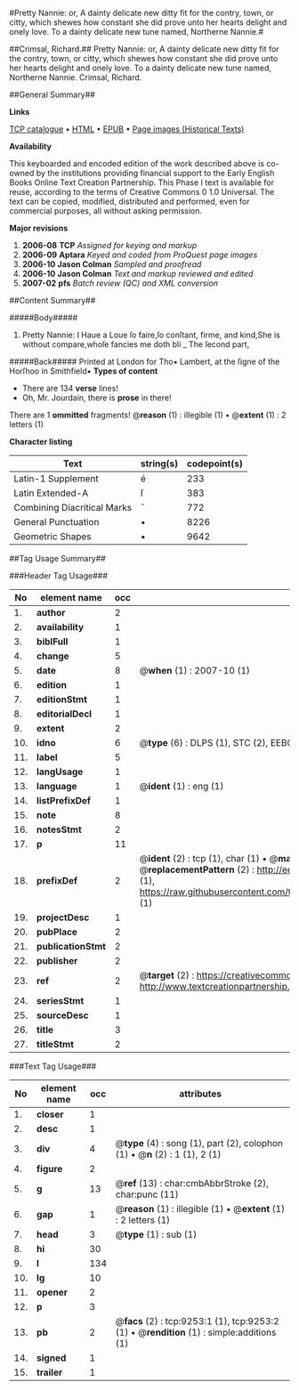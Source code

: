 #Pretty Nannie: or, A dainty delicate new ditty fit for the contry, town, or citty, which shewes how constant she did prove unto her hearts delight and onely love. To a dainty delicate new tune named, Northerne Nannie.#

##Crimsal, Richard.##
Pretty Nannie: or, A dainty delicate new ditty fit for the contry, town, or citty, which shewes how constant she did prove unto her hearts delight and onely love. To a dainty delicate new tune named, Northerne Nannie.
Crimsal, Richard.

##General Summary##

**Links**

[TCP catalogue](http://www.ota.ox.ac.uk/tcp/)  • 
[HTML](http://tei.it.ox.ac.uk/tcp/Texts-HTML/free/A19/A19013.html)  • 
[EPUB](http://tei.it.ox.ac.uk/tcp/Texts-EPUB/free/A19/A19013.epub) • 
[Page images (Historical Texts)](https://data.historicaltexts.jisc.ac.uk/view?pubId=eebo-99844442e&pageId=eebo-99844442e-9253-1)

**Availability**

This keyboarded and encoded edition of the
	       work described above is co-owned by the institutions
	       providing financial support to the Early English Books
	       Online Text Creation Partnership. This Phase I text is
	       available for reuse, according to the terms of Creative
	       Commons 0 1.0 Universal. The text can be copied,
	       modified, distributed and performed, even for
	       commercial purposes, all without asking permission.

**Major revisions**

1. __2006-08__ __TCP__ *Assigned for keying and markup*
1. __2006-09__ __Aptara__ *Keyed and coded from ProQuest page images*
1. __2006-10__ __Jason Colman__ *Sampled and proofread*
1. __2006-10__ __Jason Colman__ *Text and markup reviewed and edited*
1. __2007-02__ __pfs__ *Batch review (QC) and XML conversion*

##Content Summary##

#####Body#####

1. Pretty Nannie:
I Haue a Loue ſo faire,ſo conſtant, firme, and kind,She is without compare,whoſe fancies me doth bli
    _ The ſecond part,

#####Back#####
Printed at London for Tho▪ Lambert, at the ſigne of the Horſhoo in Smithfield▪
**Types of content**

  * There are 134 **verse** lines!
  * Oh, Mr. Jourdain, there is **prose** in there!

There are 1 **ommitted** fragments! 
 @__reason__ (1) : illegible (1)  •  @__extent__ (1) : 2 letters (1)

**Character listing**


|Text|string(s)|codepoint(s)|
|---|---|---|
|Latin-1 Supplement|é|233|
|Latin Extended-A|ſ|383|
|Combining             Diacritical Marks|̄|772|
|General Punctuation|•|8226|
|Geometric Shapes|▪|9642|

##Tag Usage Summary##

###Header Tag Usage###

|No|element name|occ|attributes|
|---|---|---|---|
|1.|__author__|2||
|2.|__availability__|1||
|3.|__biblFull__|1||
|4.|__change__|5||
|5.|__date__|8| @__when__ (1) : 2007-10 (1)|
|6.|__edition__|1||
|7.|__editionStmt__|1||
|8.|__editorialDecl__|1||
|9.|__extent__|2||
|10.|__idno__|6| @__type__ (6) : DLPS (1), STC (2), EEBO-CITATION (1), PROQUEST (1), VID (1)|
|11.|__label__|5||
|12.|__langUsage__|1||
|13.|__language__|1| @__ident__ (1) : eng (1)|
|14.|__listPrefixDef__|1||
|15.|__note__|8||
|16.|__notesStmt__|2||
|17.|__p__|11||
|18.|__prefixDef__|2| @__ident__ (2) : tcp (1), char (1)  •  @__matchPattern__ (2) : ([0-9\-]+):([0-9IVX]+) (1), (.+) (1)  •  @__replacementPattern__ (2) : http://eebo.chadwyck.com/downloadtiff?vid=$1&page=$2 (1), https://raw.githubusercontent.com/textcreationpartnership/Texts/master/tcpchars.xml#$1 (1)|
|19.|__projectDesc__|1||
|20.|__pubPlace__|2||
|21.|__publicationStmt__|2||
|22.|__publisher__|2||
|23.|__ref__|2| @__target__ (2) : https://creativecommons.org/publicdomain/zero/1.0/ (1), http://www.textcreationpartnership.org/docs/. (1)|
|24.|__seriesStmt__|1||
|25.|__sourceDesc__|1||
|26.|__title__|3||
|27.|__titleStmt__|2||


###Text Tag Usage###

|No|element name|occ|attributes|
|---|---|---|---|
|1.|__closer__|1||
|2.|__desc__|1||
|3.|__div__|4| @__type__ (4) : song (1), part (2), colophon (1)  •  @__n__ (2) : 1 (1), 2 (1)|
|4.|__figure__|2||
|5.|__g__|13| @__ref__ (13) : char:cmbAbbrStroke (2), char:punc (11)|
|6.|__gap__|1| @__reason__ (1) : illegible (1)  •  @__extent__ (1) : 2 letters (1)|
|7.|__head__|3| @__type__ (1) : sub (1)|
|8.|__hi__|30||
|9.|__l__|134||
|10.|__lg__|10||
|11.|__opener__|2||
|12.|__p__|3||
|13.|__pb__|2| @__facs__ (2) : tcp:9253:1 (1), tcp:9253:2 (1)  •  @__rendition__ (1) : simple:additions (1)|
|14.|__signed__|1||
|15.|__trailer__|1||
